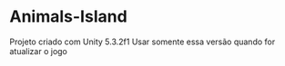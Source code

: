 # Animals-Island

Projeto criado com  Unity 5.3.2f1
Usar somente essa versão quando for atualizar o jogo
